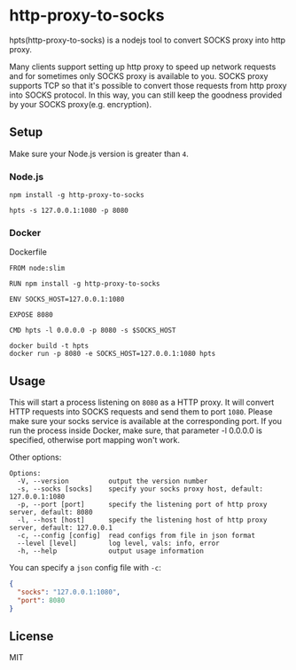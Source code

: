 # http-proxy-to-socks

hpts(http-proxy-to-socks) is a nodejs tool to convert SOCKS proxy into http proxy.

Many clients support setting up http proxy to speed up network requests and for sometimes only SOCKS proxy is available to you. SOCKS proxy supports TCP so that it's possible to convert those requests from http proxy into SOCKS protocol. In this way, you can still keep the goodness provided by your SOCKS proxy(e.g. encryption).

## Setup

Make sure your Node.js version is greater than `4`.

### Node.js

```
npm install -g http-proxy-to-socks
```

```
hpts -s 127.0.0.1:1080 -p 8080
```

### Docker

Dockerfile
```
FROM node:slim 

RUN npm install -g http-proxy-to-socks

ENV SOCKS_HOST=127.0.0.1:1080

EXPOSE 8080

CMD hpts -l 0.0.0.0 -p 8080 -s $SOCKS_HOST
```

```
docker build -t hpts
docker run -p 8080 -e SOCKS_HOST=127.0.0.1:1080 hpts
```

## Usage

This will start a process listening on `8080` as a HTTP proxy. It will convert HTTP requests into SOCKS requests and send them to port `1080`. Please make sure your socks service is available at the corresponding port. If you run the process inside Docker, make sure, that parameter -l 0.0.0.0 is specified, otherwise port mapping won't work.

Other options:

```
Options:
  -V, --version          output the version number
  -s, --socks [socks]    specify your socks proxy host, default: 127.0.0.1:1080
  -p, --port [port]      specify the listening port of http proxy server, default: 8080
  -l, --host [host]      specify the listening host of http proxy server, default: 127.0.0.1
  -c, --config [config]  read configs from file in json format
  --level [level]        log level, vals: info, error
  -h, --help             output usage information
```

You can specify a `json` config file with `-c`:

```json
{
  "socks": "127.0.0.1:1080",
  "port": 8080
}
```

## License

MIT
